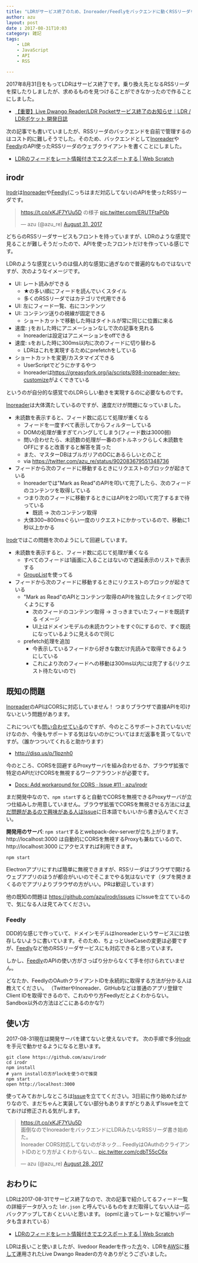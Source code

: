 ```yaml
---
title: "LDRがサービス終了のため、Inoreader/Feedlyをバックエンドに動くRSSリーダを書いている"
author: azu
layout: post
date : 2017-08-31T10:03
category: 雑記
tags:
    - LDR
    - JavaScript
    - API
    - RSS

---
```


2017年8月31日をもってLDRはサービス終了です。乗り換え先となるRSSリーダを探したりしましたが、求めるものを見つけることができなかったので作ることにしました。

- [【重要】Live Dwango Reader/LDR Pocketサービス終了のお知らせ｜LDR / LDRポケット 開発日誌](http://blog.livedoor.jp/staff_reader/archives/52278396.html "【重要】Live Dwango Reader/LDR Pocketサービス終了のお知らせ｜LDR / LDRポケット 開発日誌")

次の記事でも書いていましたが、RSSリーダのバックエンドを自前で管理するのはコスト的に難しそうでした。そのため、バックエンドとして[Inoreader](http://www.inoreader.com/developers/)や[Feedly](https://developer.feedly.com/v3/auth/)のAPI使ったRSSリーダのウェブクライアントを書くことにしました。

- [LDRのフィードをレート情報付きでエクスポートする | Web Scratch](http://efcl.info/2017/07/29/ldr-rate-export/ "LDRのフィードをレート情報付きでエクスポートする | Web Scratch")

## irodr

[Irodr](https://github.com/azu/irodr "Irodr")は[Inoreader](http://www.inoreader.com/developers/)や[Feedly](https://developer.feedly.com/v3/auth/)(こっちはまだ対応してない)のAPIを使ったRSSリーダです。

<blockquote class="twitter-tweet" data-lang="en"><p lang="ja" dir="ltr"><a href="https://t.co/xKJF7YUu5D">https://t.co/xKJF7YUu5D</a> の様子 <a href="https://t.co/ERUTFtaP0b">pic.twitter.com/ERUTFtaP0b</a></p>&mdash; azu (@azu_re) <a href="https://twitter.com/azu_re/status/903085352448962560">August 31, 2017</a></blockquote>
<script async src="//platform.twitter.com/widgets.js" charset="utf-8"></script>

どちらのRSSリーダサービスもフロントを持っていますが、LDRのような感覚で見ることが難しそうだったので、APIを使ったフロントだけを作っている感じです。

LDRのような感覚というのは個人的な感覚に過ぎなので普遍的なものではないですが、次のようなイメージです。

- UI: レート読みができる
	- ★の多い順にフィードを読んでいくスタイル
	- 多くのRSSリーダではカテゴリで代用できる
- UI: 左にフィード一覧、右にコンテンツ
- UI: コンテンツ送りの視線が固定できる
	- ショートカットで移動した時はタイトルが常に同じに位置に来る
- 速度: `j`をおした時にアニメーションなしで次の記事を見れる
	- Inoreaderは設定はアニメーションをoffできる
- 速度: `s`をおした時に300ms以内に次のフィードに切り替わる
	- LDRはこれを実現するためにprefetchをしている
- ショートカットを変更/カスタマイズできる
	- UserScriptでどうにかするやつ
	- Inoreaderは<https://greasyfork.org/ja/scripts/898-inoreader-key-customize>がよくできている

というのが自分的な感覚でのLDRらしい動きを実現するのに必要なものです。

[Inoreader](http://www.inoreader.com/ "Inoreader")は大体満たしているのですが、速度だけが問題になっていました。

- 未読数を表示すると、フィード数に応じて処理が重くなる
	- フィードを一度すべて表示してからフィルターしている
	- DOMの処理が重すぎてハングしてしまう(フィード数は3000弱)
	- 問い合わせたら、未読数の処理が一番のボトルネックらしく未読数をOFFにすると改善すると解答を貰った
	- また、マスターDBはブルガリアのDCにあるらしいとのこと
	- via <https://twitter.com/azu_re/status/902083679551348736>
- フィードから次のフィードに移動するときにリクエストのブロックが起きている
	- Inoreaderでは"Mark as Read"のAPIを叩いて完了したら、次のフィードのコンテンツを取得している
	- つまり次のフィードに移動するときにはAPIを2つ叩いて完了するまで待っている
		- 既読 -> 次のコンテンツ取得
	- 大体300~800msぐらい一度のリクエストにかかっているので、移動に1秒以上かかる

[Irodr](https://github.com/azu/irodr "Irodr")ではこの問題を次のようにして回避しています。	


- 未読数を表示すると、フィード数に応じて処理が重くなる
	- すべてのフィードは1画面に入ることはないので遅延表示のリストで表示する
	- [GroupList](https://dev.office.com/fabric#/components/groupedlist)を使ってる
- フィードから次のフィードに移動するときにリクエストのブロックが起きている
	- "Mark as Read"のAPIとコンテンツ取得のAPIを独立したタイミングで叩くようにする
		- 次のフィードのコンテンツ取得 -> さっきまでいたフィードを既読する イメージ
		- UI上はドメインモデルの未読カウントをすぐ0にするので、すぐ既読になっているように見えるので同じ
	- prefetch処理を追加
		- 今表示しているフィードから好きな数だけ先読みで取得できるようにしている
		- これにより次のフィードへの移動は300ms以内には完了する(リクエスト待たないので)

		
## 既知の問題

[Inoreader](http://www.inoreader.com/ "Inoreader")のAPIはCORSに対応していません！
つまりブラウザで直接APIを叩けないという問題があります。

これについても[問い合わせている](http://disq.us/p/1lpznh0)のですが、今のところサポートされていないだけなのか、今後もサポートする気はないのかについてはまだ返事を貰ってないですが。（誰かつついてくれると助かります）

- <http://disq.us/p/1lpznh0>	

今のところ、CORSを回避するProxyサーバを組み合わせるか、ブラウザ拡張で特定のAPIだけCORSを無視するワークアラウンドが必要です。

- [Docs: Add workaround for CORS · Issue #11 · azu/irodr](https://github.com/azu/irodr/issues/11 "Docs: Add workaround for CORS · Issue #11 · azu/irodr")

まだ開発中なので、`npm start`すると自動でCORSを無視できるProxyサーバが立つ仕組みしか用意していません。ブラウザ拡張でCORSを無視させる方法には[まだ問題があるので興味がある人はIssue](https://github.com/azu/irodr/issues/11)に日本語でもいいから書き込んでください。

**開発用のサーバ**: `npm start`するとwebpack-dev-serverが立ち上がります。
http://localhost:3000 は自動的にCORSを無視するProxyも兼ねているので、http://localhost:3000 にアクセスすれば利用できます。

	npm start

Electronアプリにすれば簡単に無視できますが、RSSリーダはブラウザで開けるウェブアプリのほうが都合がいいのでそこまでやる気はないです（タブを開きまくるのでアプリよりブラウザの方がいい。PRは歓迎しています）

他の既知の問題は <https://github.com/azu/irodr/issues> にIssueを立てているので、気になる人は見てみてください。

### Feedly

DDD的な感じで作っていて、ドメインモデルはInoreaderというサービスには依存しないように書いています。そのため、ちょっとUseCaseの変更は必要ですが、[Feedly](https://developer.feedly.com/v3/auth/)など他のRSSリーダサービスにも対応できると思っています。

しかし、[Feedly](https://developer.feedly.com/v3/auth/)のAPIの使い方がさっぱり分からなくて手を付けられていません。

どなたか、FeedlyのOAuthクライアントIDを永続的に取得する方法が分かる人は教えてください。
（TwitterやInoreader、GitHubなどは普通のアプリ登録でClient IDを取得できるので、これのやり方Feedlyだとよくわからない。Sandbox以外の方法はどこにあるのかな?）


## 使い方

2017-08-31現在は開発サーバを建てないと使えないです。
次の手順で多分[Irodr](https://github.com/azu/irodr "Irodr")を手元で動かせるようになると思います。

	git clone https://github.com/azu/irodr
	cd irodr
	npm install
	# yarn installの方がlockを使うので推奨
	npm start
	open http://localhost:3000
	
使ってみておかしなところは[Issue](https://github.com/azu/irodr/issues)を立ててください。3日前に作り始めたばかりなので、まだちゃんと実装してない部分もありますがとりあえずIssueを立てておけば修正される気がします。


<blockquote class="twitter-tweet" data-lang="en"><p lang="ja" dir="ltr"><a href="https://t.co/xKJF7YUu5D">https://t.co/xKJF7YUu5D</a><br>面倒なのでInoreaderをバックエンドにLDRみたいなRSSリーダ書き始めた。<br>Inoreader CORS対応してないのがネック… FeedlyはOAuthのクライアントIDのとり方がよくわからない… <a href="https://t.co/cdbT55cC6x">pic.twitter.com/cdbT55cC6x</a></p>&mdash; azu (@azu_re) <a href="https://twitter.com/azu_re/status/901991926676692992">August 28, 2017</a></blockquote>
<script async src="//platform.twitter.com/widgets.js" charset="utf-8"></script>

## おわりに

LDRは2017-08-31でサービス終了なので、次の記事で紹介してるフィード一覧の詳細データが入った `ldr.json` と呼んでいるものをまだ取得してない人は一応バックアップしておくといいと思います。
(opmlと違ってレートなど細かいデータも含まれている）

- [LDRのフィードをレート情報付きでエクスポートする | Web Scratch](http://efcl.info/2017/07/29/ldr-rate-export/ "LDRのフィードをレート情報付きでエクスポートする | Web Scratch")

LDRは長いこと使いましたが、livedoor Readerを作った[方](http://youkoseki.tumblr.com/post/22588852397/mala)々、LDRを[AWS](https://www.youtube.com/watch?v=596ymsCCxbw)に[移して](http://media.amazonwebservices.com/jp/summit2015/docs/ME-02-Tokyo-Summit-2015.pdf)運用されたLive Dwango Readerの方々ありがとうございました。
